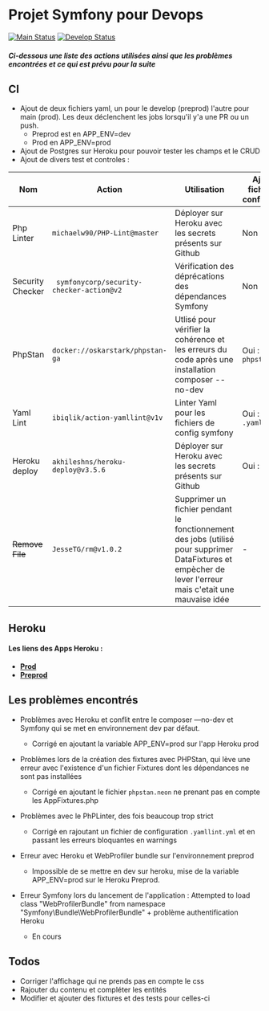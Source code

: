 # Projet Symfony pour Devops
[![Main Status](https://xxx.execute-api.us-west-2.amazonaws.com/production/badge/EtienneMela/devops-EtienneMela)](https://xxx.execute-api.us-west-2.amazonaws.com/production/results/{owner}/devops-EtienneMela?branch=main)
[![Develop Status](https://xxx.execute-api.us-west-2.amazonaws.com/production/badge/EtienneMela/devops-EtienneMela)](https://xxx.execute-api.us-west-2.amazonaws.com/production/results/EtienneMela/devops-EtienneMela?branch=develop)
##### Ci-dessous une liste des actions utilisées ainsi que les problèmes encontrées et ce qui est prévu pour la suite
## CI

* Ajout de deux fichiers yaml, un pour le develop (preprod) l'autre pour main (prod). Les deux déclenchent les jobs lorsqu'il y'a une PR ou un push. 
  * Preprod est en APP_ENV=dev
  * Prod en APP_ENV=prod
* Ajout de Postgres sur Heroku pour pouvoir tester les champs et le CRUD
* Ajout de divers test et controles :

 Nom | Action | Utilisation | Ajout de fichiers de configuration 
 ------ | ------ | ------ | -----
Php Linter| ``` michaelw90/PHP-Lint@master ``` | Déployer sur Heroku avec les secrets présents sur Github | Non 
Security Checker | ``` symfonycorp/security-checker-action@v2``` | Vérification des déprécations des dépendances Symfony | Non 
PhpStan| ```docker://oskarstark/phpstan-ga``` | Utlisé pour vérifier la cohérence et les erreurs du code après une installation composer --no-dev | Oui : ```phpstan.neon```
Yaml Lint| ```ibiqlik/action-yamllint@v1v``` | Linter Yaml pour les fichiers de config symfony | Oui : ```.yamllint.yml```
Heroku deploy| ```akhileshns/heroku-deploy@v3.5.6``` | Déployer sur Heroku avec les secrets présents sur Github | Oui : ```Procfile```
 ~~Remove File~~ | ```JesseTG/rm@v1.0.2``` | Supprimer un fichier pendant le fonctionnement des jobs (utilisé pour supprimer DataFixtures et empècher de lever l'erreur mais c'etait une mauvaise idée | - |



## Heroku

#### Les liens des Apps Heroku :

* [**Prod**](https://symfony-actions-main.herokuapp.com/)
* [**Preprod**](https://symfony-cicd-develop.herokuapp.com/) 

## Les problèmes encontrés

* Problèmes avec Heroku et conflit entre le composer —no-dev et Symfony qui se met en environnement dev par défaut. 
  * Corrigé en ajoutant la variable APP_ENV=prod sur l'app Heroku prod
  
* Problèmes lors de la création des fixtures avec PHPStan, qui lève une erreur avec l'existence d'un fichier Fixtures dont les dépendances ne sont pas installées 
  * Corrigé en ajoutant le fichier ```phpstan.neon``` ne prenant pas en compte les AppFixtures.php
  
* Problèmes avec le PhPLinter, des fois beaucoup trop strict 
  * Corrigé en rajoutant un fichier de configuration ```.yamllint.yml``` et en passant les erreurs bloquantes en warnings

* Erreur avec Heroku et WebProfiler bundle sur l'environnement preprod
  * Impossible de se mettre en dev sur heroku, mise de la variable APP_ENV=prod sur le Heroku Preprod.
  
* Erreur Symfony lors du lancement de l'application : Attempted to load class "WebProfilerBundle" from namespace "Symfony\Bundle\WebProfilerBundle" + problème authentification Heroku
  * En cours 


## Todos

* Corriger l'affichage qui ne prends pas en compte le css
* Rajouter du contenu et compléter les entités
* Modifier et ajouter des fixtures et des tests pour celles-ci
